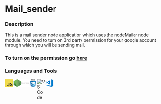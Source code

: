 # Mail_sender

### Description
This is a mail sender node application which uses the  nodeMailer node module. You need to turn on 3rd party permission for your google account through which you will be sending mail. <br>
 ### To turn on the permission go [here](https://myaccount.google.com/lesssecureapps?pli=1&rapt=AEjHL4PtozVxOBHy3D-bonWmshJV8SVZ7NUiy0KB9UhkDC2j1NrMDzmIbAIMKXsrhHXw0n8DVCWcYiPFb6cek07DU5EiBCabvw)
 
 ### Languages and Tools
<img align="left" alt="VS Code" width="26px" src="javascript.png" />
<img align="left" alt="VS Code" width="26px" src="nodejs.png" />
<img align="left" alt="VS Code" width="26px" src="express.png" />
<img align="left" alt="VS Code" width="26px" src="css.png" />
<img align="left" alt="VS Code" width="26px" src="handlebars.png" />
<img align="left" alt="VS Code" width="26px" src="vscode.png" />
